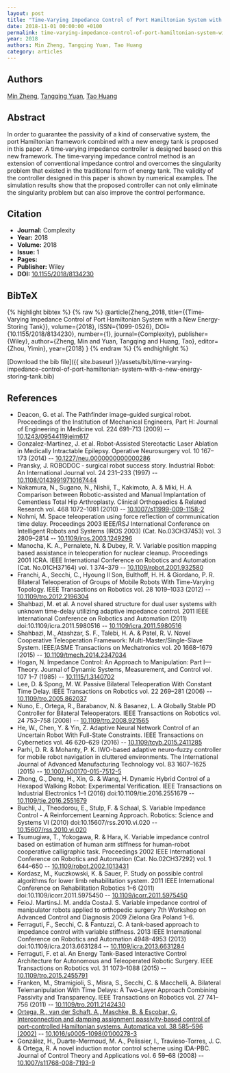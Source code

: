```yaml
---
layout: post
title: "Time‐Varying Impedance Control of Port Hamiltonian System with a New Energy‐Storing Tank"
date: 2018-11-01 00:00:00 +0100
permalink: time-varying-impedance-control-of-port-hamiltonian-system-with-a-new-energy-storing-tank
year: 2018
authors: Min Zheng, Tangqing Yuan, Tao Huang
category: articles
---
```

 
## Authors
[Min Zheng](authors/min-zheng), [Tangqing Yuan](authors/tangqing-yuan), [Tao Huang](authors/tao-huang)
 
## Abstract
In order to guarantee the passivity of a kind of conservative system, the port Hamiltonian framework combined with a new energy tank is proposed in this paper. A time‐varying impedance controller is designed based on this new framework. The time‐varying impedance control method is an extension of conventional impedance control and overcomes the singularity problem that existed in the traditional form of energy tank. The validity of the controller designed in this paper is shown by numerical examples. The simulation results show that the proposed controller can not only eliminate the singularity problem but can also improve the control performance.
 
## Citation
- **Journal:** Complexity
- **Year:** 2018
- **Volume:** 2018
- **Issue:** 1
- **Pages:** 
- **Publisher:** Wiley
- **DOI:** [10.1155/2018/8134230](https://doi.org/10.1155/2018/8134230)
 
## BibTeX
{% highlight bibtex %}
{% raw %}
@article{Zheng_2018,
  title={{Time‐Varying Impedance Control of Port Hamiltonian System with a New Energy‐Storing Tank}},
  volume={2018},
  ISSN={1099-0526},
  DOI={10.1155/2018/8134230},
  number={1},
  journal={Complexity},
  publisher={Wiley},
  author={Zheng, Min and Yuan, Tangqing and Huang, Tao},
  editor={Zhou, Yimin},
  year={2018}
}
{% endraw %}
{% endhighlight %}
 
[Download the bib file]({{ site.baseurl }}/assets/bib/time-varying-impedance-control-of-port-hamiltonian-system-with-a-new-energy-storing-tank.bib)
 
## References
- Deacon, G. et al. The Pathfinder image-guided surgical robot. Proceedings of the Institution of Mechanical Engineers, Part H: Journal of Engineering in Medicine vol. 224 691–713 (2009) -- [10.1243/09544119jeim617](https://doi.org/10.1243/09544119jeim617)
- Gonzalez-Martinez, J. et al. Robot-Assisted Stereotactic Laser Ablation in Medically Intractable Epilepsy. Operative Neurosurgery vol. 10 167–173 (2014) -- [10.1227/neu.0000000000000286](https://doi.org/10.1227/neu.0000000000000286)
- Pransky, J. ROBODOC ‐ surgical robot success story. Industrial Robot: An International Journal vol. 24 231–233 (1997) -- [10.1108/01439919710167444](https://doi.org/10.1108/01439919710167444)
- Nakamura, N., Sugano, N., Nishii, T., Kakimoto, A. & Miki, H. A Comparison between Robotic-assisted and Manual Implantation of Cementless Total Hip Arthroplasty. Clinical Orthopaedics &amp; Related Research vol. 468 1072–1081 (2010) -- [10.1007/s11999-009-1158-2](https://doi.org/10.1007/s11999-009-1158-2)
- Nohmi, M. Space teleoperation using force reflection of communication time delay. Proceedings 2003 IEEE/RSJ International Conference on Intelligent Robots and Systems (IROS 2003) (Cat. No.03CH37453) vol. 3 2809–2814 -- [10.1109/iros.2003.1249296](https://doi.org/10.1109/iros.2003.1249296)
- Manocha, K. A., Pernalete, N. & Dubey, R. V. Variable position mapping based assistance in teleoperation for nuclear cleanup. Proceedings 2001 ICRA. IEEE International Conference on Robotics and Automation (Cat. No.01CH37164) vol. 1 374–379 -- [10.1109/robot.2001.932580](https://doi.org/10.1109/robot.2001.932580)
- Franchi, A., Secchi, C., Hyoung Il Son, Bulthoff, H. H. & Giordano, P. R. Bilateral Teleoperation of Groups of Mobile Robots With Time-Varying Topology. IEEE Transactions on Robotics vol. 28 1019–1033 (2012) -- [10.1109/tro.2012.2196304](https://doi.org/10.1109/tro.2012.2196304)
- Shahbazi, M. et al. A novel shared structure for dual user systems with unknown time-delay utilizing adaptive impedance control. 2011 IEEE International Conference on Robotics and Automation (2011) doi:10.1109/icra.2011.5980516 -- [10.1109/icra.2011.5980516](https://doi.org/10.1109/icra.2011.5980516)
- Shahbazi, M., Atashzar, S. F., Talebi, H. A. & Patel, R. V. Novel Cooperative Teleoperation Framework: Multi-Master/Single-Slave System. IEEE/ASME Transactions on Mechatronics vol. 20 1668–1679 (2015) -- [10.1109/tmech.2014.2347034](https://doi.org/10.1109/tmech.2014.2347034)
- Hogan, N. Impedance Control: An Approach to Manipulation: Part I—Theory. Journal of Dynamic Systems, Measurement, and Control vol. 107 1–7 (1985) -- [10.1115/1.3140702](https://doi.org/10.1115/1.3140702)
- Lee, D. & Spong, M. W. Passive Bilateral Teleoperation With Constant Time Delay. IEEE Transactions on Robotics vol. 22 269–281 (2006) -- [10.1109/tro.2005.862037](https://doi.org/10.1109/tro.2005.862037)
- Nuno, E., Ortega, R., Barabanov, N. & Basanez, L. A Globally Stable PD Controller for Bilateral Teleoperators. IEEE Transactions on Robotics vol. 24 753–758 (2008) -- [10.1109/tro.2008.921565](https://doi.org/10.1109/tro.2008.921565)
- He, W., Chen, Y. & Yin, Z. Adaptive Neural Network Control of an Uncertain Robot With Full-State Constraints. IEEE Transactions on Cybernetics vol. 46 620–629 (2016) -- [10.1109/tcyb.2015.2411285](https://doi.org/10.1109/tcyb.2015.2411285)
- Parhi, D. R. & Mohanty, P. K. IWO-based adaptive neuro-fuzzy controller for mobile robot navigation in cluttered environments. The International Journal of Advanced Manufacturing Technology vol. 83 1607–1625 (2015) -- [10.1007/s00170-015-7512-5](https://doi.org/10.1007/s00170-015-7512-5)
- Zhong, G., Deng, H., Xin, G. & Wang, H. Dynamic Hybrid Control of a Hexapod Walking Robot: Experimental Verification. IEEE Transactions on Industrial Electronics 1–1 (2016) doi:10.1109/tie.2016.2551679 -- [10.1109/tie.2016.2551679](https://doi.org/10.1109/tie.2016.2551679)
- Buchli, J., Theodorou, E., Stulp, F. & Schaal, S. Variable Impedance Control - A Reinforcement Learning Approach. Robotics: Science and Systems VI (2010) doi:10.15607/rss.2010.vi.020 -- [10.15607/rss.2010.vi.020](https://doi.org/10.15607/rss.2010.vi.020)
- Tsumugiwa, T., Yokogawa, R. & Hara, K. Variable impedance control based on estimation of human arm stiffness for human-robot cooperative calligraphic task. Proceedings 2002 IEEE International Conference on Robotics and Automation (Cat. No.02CH37292) vol. 1 644–650 -- [10.1109/robot.2002.1013431](https://doi.org/10.1109/robot.2002.1013431)
- Kordasz, M., Kuczkowski, K. & Sauer, P. Study on possible control algorithms for lower limb rehabilitation system. 2011 IEEE International Conference on Rehabilitation Robotics 1–6 (2011) doi:10.1109/icorr.2011.5975450 -- [10.1109/icorr.2011.5975450](https://doi.org/10.1109/icorr.2011.5975450)
- FeioJ. MartinsJ. M. andda CostaJ. S. Variable impedance control of manipulator robots applied to orthopedic surgery 7th Workshop on Advanced Control and Diagnosis 2009 Zielona Gra Poland 1–6.
- Ferraguti, F., Secchi, C. & Fantuzzi, C. A tank-based approach to impedance control with variable stiffness. 2013 IEEE International Conference on Robotics and Automation 4948–4953 (2013) doi:10.1109/icra.2013.6631284 -- [10.1109/icra.2013.6631284](https://doi.org/10.1109/icra.2013.6631284)
- Ferraguti, F. et al. An Energy Tank-Based Interactive Control Architecture for Autonomous and Teleoperated Robotic Surgery. IEEE Transactions on Robotics vol. 31 1073–1088 (2015) -- [10.1109/tro.2015.2455791](https://doi.org/10.1109/tro.2015.2455791)
- Franken, M., Stramigioli, S., Misra, S., Secchi, C. & Macchelli, A. Bilateral Telemanipulation With Time Delays: A Two-Layer Approach Combining Passivity and Transparency. IEEE Transactions on Robotics vol. 27 741–756 (2011) -- [10.1109/tro.2011.2142430](https://doi.org/10.1109/tro.2011.2142430)
- [Ortega, R., van der Schaft, A., Maschke, B. & Escobar, G. Interconnection and damping assignment passivity-based control of port-controlled Hamiltonian systems. Automatica vol. 38 585–596 (2002)](interconnection-and-damping-assignment-passivity-based-control-of-port-controlled-hamiltonian-systems) -- [10.1016/s0005-1098(01)00278-3](https://doi.org/10.1016/s0005-1098(01)00278-3)
- González, H., Duarte-Mermoud, M. A., Pelissier, I., Travieso-Torres, J. C. & Ortega, R. A novel induction motor control scheme using IDA-PBC. Journal of Control Theory and Applications vol. 6 59–68 (2008) -- [10.1007/s11768-008-7193-9](https://doi.org/10.1007/s11768-008-7193-9)


